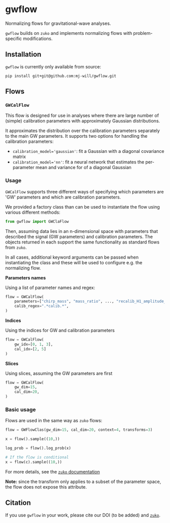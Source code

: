 # gwflow

Normalizing flows for gravitational-wave analyses.

`gwflow` builds on `zuko` and implements normalizing flows with problem-specific
modifications.

## Installation

`gwflow` is currently only available from source:

```
pip install git+git@github.com:mj-will/gwflow.git
```

## Flows

### `GWCalFlow`

This flow is designed for use in analyses where there are large number of
(simple) calibration parameters with approximately Gaussian distributions.

It approximates the distribution over the calibration parameters separately
to the main GW parameters. It supports two options for handling the
calibration parameters:

- `calibration_model='gaussian'`: fit a Gaussian with a diagonal covariance matrix
- `calibration_model='nn'`: fit a neural network that estimates the per-parameter mean and variance for of a diagonal Gaussian


### Usage

`GWCalFlow` supports three different ways of specifying which parameters
are 'GW' parameters and which are calibration parameters.

We provided a factory class than can be used to instantiate the flow using various
different methods:

```python
from gwflow import GWClaFlow
```

Then, assuming data lies in an n-dimensional space with parameters that
described the signal (GW parameters) and calibration parameters. The objects
returned in each support the same functionality as standard flows from
`zuko`.

In all cases, additional keyword arguments can be passed when instantiating
the class and these will be used to configure e.g. the normalizing flow.

**Parameters names**

Using a list of parameter names and regex:

```python
flow = GWCalFlow(
    parameters=["chirp_mass", "mass_ratio", ..., "recalib_H1_amplitude_0", ...],
    calib_regex=".*calib.*",
)
```

**Indices**

Using the indices for GW and calibration parameters

```python
flow = GWCalFlow(
    gw_idx=[0, 1, 3],
    cal_idx=[2, 5]
)
```

**Slices**

Using slices, assuming the GW parameters are first

```python
flow = GWCalFlow(
    gw_dim=15,
    cal_dim=20,
)
```

### Basic usage

Flows are used in the same way as `zuko` flows:

```python
flow = GWFlowClas(gw_dim=15, cal_dim=20, context=4, transforms=3)

x = flow().sample((10,))

log_prob = flow().log_prob(x)

# If the flow is conditional
x = flow(c).sample((10,))
```

For more details, see the [`zuko` documentation](https://zuko.readthedocs.io/stable/index.html)

**Note:** since the transform only applies to a subset of the parameter space,
the flow does not expose this attribute.


## Citation

If you use `gwflow` in your work, please cite our DOI (to be added) and [`zuko`](https://github.com/probabilists/zuko).
